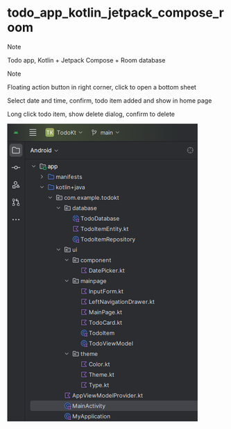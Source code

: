 # todo_app_kotlin_jetpack_compose_room
 
> [!NOTE]
> 
> Todo app, Kotlin + Jetpack Compose + Room database

> [!NOTE]
> 
> Floating action button in right corner, click to open a bottom sheet
>
> Select date and time, confirm, todo item added and show in home page
>
> Long click todo item, show delete dialog, confirm to delete

![](./image/screenshot_structure.png)

